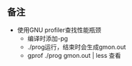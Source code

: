 ## 备注 ##

* 使用GNU profiler查找性能瓶颈
    * 编译时添加-pg
    * ./prog运行，结束时会生成gmon.out
    * gprof ./prog gmon.out | less 查看
